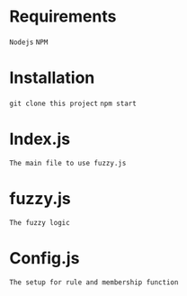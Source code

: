 # Requirements
`Nodejs`
`NPM`

# Installation
`git clone this project`
`npm start`

# Index.js
    The main file to use fuzzy.js

# fuzzy.js
    The fuzzy logic

# Config.js
    The setup for rule and membership function
